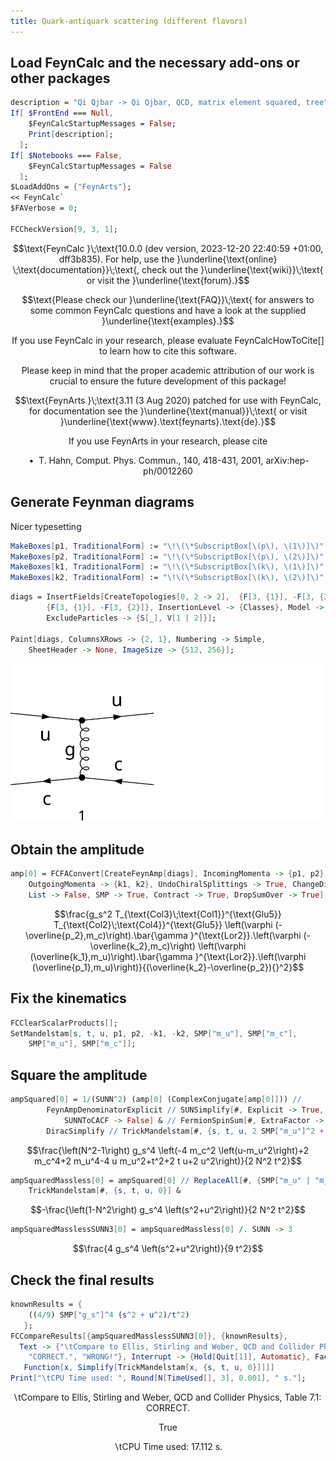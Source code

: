 ```yaml
---
title: Quark-antiquark scattering (different flavors)
---
```



## Load FeynCalc and the necessary add-ons or other packages

```mathematica
description = "Qi Qjbar -> Qi Qjbar, QCD, matrix element squared, tree";
If[ $FrontEnd === Null, 
  	$FeynCalcStartupMessages = False; 
  	Print[description]; 
  ];
If[ $Notebooks === False, 
  	$FeynCalcStartupMessages = False 
  ];
$LoadAddOns = {"FeynArts"};
<< FeynCalc`
$FAVerbose = 0; 
 
FCCheckVersion[9, 3, 1];
```

$$\text{FeynCalc }\;\text{10.0.0 (dev version, 2023-12-20 22:40:59 +01:00, dff3b835). For help, use the }\underline{\text{online} \;\text{documentation}}\;\text{, check out the }\underline{\text{wiki}}\;\text{ or visit the }\underline{\text{forum}.}$$

$$\text{Please check our }\underline{\text{FAQ}}\;\text{ for answers to some common FeynCalc questions and have a look at the supplied }\underline{\text{examples}.}$$

$$\text{If you use FeynCalc in your research, please evaluate FeynCalcHowToCite[] to learn how to cite this software.}$$

$$\text{Please keep in mind that the proper academic attribution of our work is crucial to ensure the future development of this package!}$$

$$\text{FeynArts }\;\text{3.11 (3 Aug 2020) patched for use with FeynCalc, for documentation see the }\underline{\text{manual}}\;\text{ or visit }\underline{\text{www}.\text{feynarts}.\text{de}.}$$

$$\text{If you use FeynArts in your research, please cite}$$

$$\text{ $\bullet $ T. Hahn, Comput. Phys. Commun., 140, 418-431, 2001, arXiv:hep-ph/0012260}$$

## Generate Feynman diagrams

Nicer typesetting

```mathematica
MakeBoxes[p1, TraditionalForm] := "\!\(\*SubscriptBox[\(p\), \(1\)]\)";
MakeBoxes[p2, TraditionalForm] := "\!\(\*SubscriptBox[\(p\), \(2\)]\)";
MakeBoxes[k1, TraditionalForm] := "\!\(\*SubscriptBox[\(k\), \(1\)]\)";
MakeBoxes[k2, TraditionalForm] := "\!\(\*SubscriptBox[\(k\), \(2\)]\)";
```

```mathematica
diags = InsertFields[CreateTopologies[0, 2 -> 2],  {F[3, {1}], -F[3, {2}]} -> 
     	{F[3, {1}], -F[3, {2}]}, InsertionLevel -> {Classes}, Model -> "SMQCD", 
    	ExcludeParticles -> {S[_], V[1 | 2]}]; 
 
Paint[diags, ColumnsXRows -> {2, 1}, Numbering -> Simple, 
  	SheetHeader -> None, ImageSize -> {512, 256}];
```

![1m1vt5nkwa5d1](img/1m1vt5nkwa5d1.svg)

## Obtain the amplitude

```mathematica
amp[0] = FCFAConvert[CreateFeynAmp[diags], IncomingMomenta -> {p1, p2}, 
  	OutgoingMomenta -> {k1, k2}, UndoChiralSplittings -> True, ChangeDimension -> 4, 
  	List -> False, SMP -> True, Contract -> True, DropSumOver -> True]
```

$$\frac{g_s^2 T_{\text{Col3}\;\text{Col1}}^{\text{Glu5}} T_{\text{Col2}\;\text{Col4}}^{\text{Glu5}} \left(\varphi (-\overline{p_2},m_c)\right).\bar{\gamma }^{\text{Lor2}}.\left(\varphi (-\overline{k_2},m_c)\right) \left(\varphi (\overline{k_1},m_u)\right).\bar{\gamma }^{\text{Lor2}}.\left(\varphi (\overline{p_1},m_u)\right)}{(\overline{k_2}-\overline{p_2}){}^2}$$

## Fix the kinematics

```mathematica
FCClearScalarProducts[];
SetMandelstam[s, t, u, p1, p2, -k1, -k2, SMP["m_u"], SMP["m_c"], 
  	SMP["m_u"], SMP["m_c"]];
```

## Square the amplitude

```mathematica
ampSquared[0] = 1/(SUNN^2) (amp[0] (ComplexConjugate[amp[0]])) // 
       	FeynAmpDenominatorExplicit // SUNSimplify[#, Explicit -> True, 
        	SUNNToCACF -> False] & // FermionSpinSum[#, ExtraFactor -> 1/2^2] & // 
    	DiracSimplify // TrickMandelstam[#, {s, t, u, 2 SMP["m_u"]^2 + 2 SMP["m_c"]^2}] & //Simplify
```

$$\frac{\left(N^2-1\right) g_s^4 \left(-4 m_c^2 \left(u-m_u^2\right)+2 m_c^4+2 m_u^4-4 u m_u^2+t^2+2 t u+2 u^2\right)}{2 N^2 t^2}$$

```mathematica
ampSquaredMassless[0] = ampSquared[0] // ReplaceAll[#, {SMP["m_u" | "m_c"] -> 0}] & // 
  	TrickMandelstam[#, {s, t, u, 0}] &
```

$$-\frac{\left(1-N^2\right) g_s^4 \left(s^2+u^2\right)}{2 N^2 t^2}$$

```mathematica
ampSquaredMasslessSUNN3[0] = ampSquaredMassless[0] /. SUNN -> 3
```

$$\frac{4 g_s^4 \left(s^2+u^2\right)}{9 t^2}$$

## Check the final results

```mathematica
knownResults = {
   	((4/9) SMP["g_s"]^4 (s^2 + u^2)/t^2) 
   };
FCCompareResults[{ampSquaredMasslessSUNN3[0]}, {knownResults}, 
  Text -> {"\tCompare to Ellis, Stirling and Weber, QCD and Collider Physics, Table 7.1:", 
    "CORRECT.", "WRONG!"}, Interrupt -> {Hold[Quit[1]], Automatic}, Factoring -> 
   Function[x, Simplify[TrickMandelstam[x, {s, t, u, 0}]]]]
Print["\tCPU Time used: ", Round[N[TimeUsed[], 3], 0.001], " s."];
```

$$\text{$\backslash $tCompare to Ellis, Stirling and Weber, QCD and Collider Physics, Table 7.1:} \;\text{CORRECT.}$$

$$\text{True}$$

$$\text{$\backslash $tCPU Time used: }17.112\text{ s.}$$